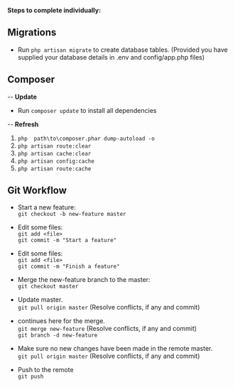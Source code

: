 **Steps to complete individually:**

Migrations
-
-   Run `php artisan migrate` to create database tables. (Provided you have supplied your database details in .env and config/app.php files)


Composer
-
--
**Update**
-   Run `composer update` to install all dependencies

--
**Refresh**
1. `php  path\to\composer.phar dump-autoload -o`
2. `php artisan route:clear`
3. `php artisan cache:clear`
4. `php artisan config:cache`
5. `php artisan route:cache`

Git Workflow
--
-   Start a new feature:<br>
  `git checkout -b new-feature master`

-   Edit some files:<br>
  `git add <file>`<br>
  `git commit -m "Start a feature"`

-   Edit some files:<br>
  `git add <file>`<br>
  `git commit -m "Finish a feature"`

-   Merge the new-feature branch to the master:<br>
  `git checkout master`<br>

-   Update master.<br>
  `git pull origin master` (Resolve conflicts, if any and commit)

-   continues here for the merge.<br>
  `git merge new-feature` (Resolve conflicts, if any and commit)<br>
  `git branch -d new-feature`

-   Make sure no new changes have been made in the remote master.<br>
  `git pull origin master` (Resolve conflicts, if any and commit)
  
-   Push to the remote<br>
  `git push`